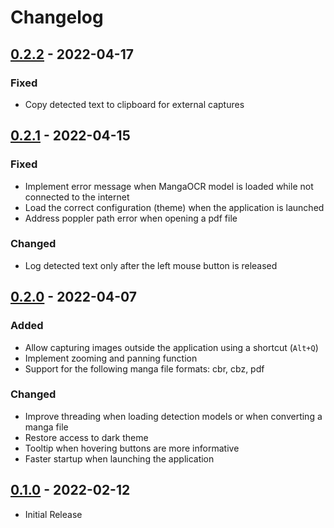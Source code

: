 # Changelog

## [0.2.2](https://github.com/bluaxees/Poricom/releases/tag/v0.2.2) - 2022-04-17

### Fixed
- Copy detected text to clipboard for external captures

## [0.2.1](https://github.com/bluaxees/Poricom/releases/tag/v0.2.1) - 2022-04-15

### Fixed
- Implement error message when MangaOCR model is loaded while not connected to the internet
- Load the correct configuration (theme) when the application is launched
- Address poppler path error when opening a pdf file

### Changed
- Log detected text only after the left mouse button is released

## [0.2.0](https://github.com/bluaxees/Poricom/releases/tag/v0.2.0) - 2022-04-07

### Added
- Allow capturing images outside the application using a shortcut (`Alt+Q`)
- Implement zooming and panning function
- Support for the following manga file formats: cbr, cbz, pdf

### Changed
- Improve threading when loading detection models or when converting a manga file
- Restore access to dark theme
- Tooltip when hovering buttons are more informative
- Faster startup when launching the application

## [0.1.0](https://github.com/bluaxees/Poricom/releases/tag/v0.1.0) - 2022-02-12

- Initial Release
